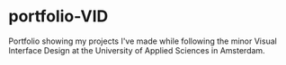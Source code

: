 # portfolio-VID
Portfolio showing my projects I've made while following the minor Visual Interface Design at the University of Applied Sciences in Amsterdam.
